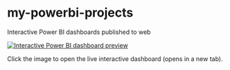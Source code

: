 # my-powerbi-projects
Interactive Power BI dashboards published to web

<a href="https://app.powerbi.com/view?r=eyJrIjoiZjNjNTM3OWEtMDhhOS00M2UyLThmYTktYzExYmJjZmQ1NzQ2IiwidCI6IjY0ZWU4MzEwLTRkY2ItNDY1YS04OTRiLWE2Y2I5YWNiOWJhNyIsImMiOjJ9" target="_blank" rel="noopener noreferrer">
  <img src="resume/MarissaLeeFriscia_PowerBI_Resume_Screenshot.jpeg" alt="Interactive Power BI dashboard preview" />
</a>

Click the image to open the live interactive dashboard (opens in a new tab).

